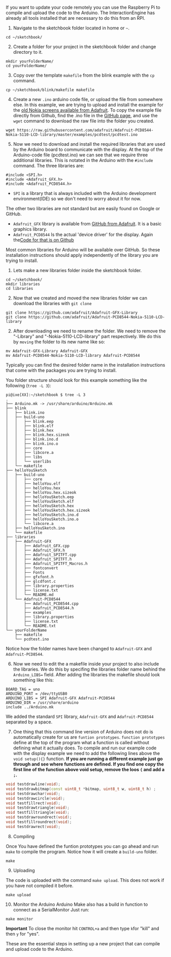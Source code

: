 If you want to update your code remotely you can use the Raspberry Pi to compile and upload the code to the Arduino. The InteractionEngine has already all tools installed that are necessary to do this from an RPI.

1. Navigate to the sketchbook folder located in home or `~`.

```shell
cd ~/sketchbook/
```

2. Create a folder for your project in the sketchbook folder and change directory to it.
```shell
mkdir yourFolderName/
cd yourFolderName/
```

3. Copy over the template `makefile` from the blink example with the `cp` command.
```shell
cp ~/sketchbook/blink/makefile makefile
```
4. Create a new `.ino` arduino code file, or upload the file from somewhere else. In this example, we are trying to upload and install the example for the [old Nokia screens available from Adafruit](https://www.adafruit.com/product/338). To copy the example file directly from Github, find the .ino file in the [GitHub page](https://github.com/adafruit/Adafruit-PCD8544-Nokia-5110-LCD-library), and use the `wget` command to download the raw file into the folder you created.
```shell 
wget https://raw.githubusercontent.com/adafruit/Adafruit-PCD8544-Nokia-5110-LCD-library/master/examples/pcdtest/pcdtest.ino
```
5. Now we need to download and install the required libraries that are used by the Arduino board to communicate with the display. At the top of the Arduino-code file (pcdtest.ino) we can see that we require three additional libraries. This is notated in the Arduino with the `#include` command. The three libraries are:
```arduino
#include <SPI.h>
#include <Adafruit_GFX.h>
#include <Adafruit_PCD8544.h>
```

* `SPI` is a library that is always included with the Arduino development environment(IDE) so we don't need to worry about it for now.

The other two libraries are not standard but are easily found on Google or GitHub.
* `Adafruit_GFX` library is available from [GitHub from Adafruit](https://github.com/adafruit/Adafruit-GFX-Library). It is a basic graphics library.
* `Adafruit_PCD8544` Is the actual 'device driver' for the display. Again the[Code for that is on Github](https://github.com/adafruit/Adafruit-PCD8544-Nokia-5110-LCD-library)

Most common libraries for Arduino will be available over GitHub. So these installation instructions should apply independently of the library you are trying to install.

1. Lets make a new libraries folder inside the sketchbook folder.
```shell
cd ~/sketchbook/ 
mkdir libraries
cd libraries
```


2. Now that we created and moved the new libraries folder we can download the libraries with `git clone`
```shell
git clone https://github.com/adafruit/Adafruit-GFX-Library
git clone https://github.com/adafruit/Adafruit-PCD8544-Nokia-5110-LCD-library
```
2. After downloading we need to rename the folder. We need to remove the "-Library" and "-Nokia-5110-LCD-library"  part respectively. We do this by `moving` the folder to its new name like so:

```shell
mv Adafruit-GFX-Library Adafruit-GFX
mv Adafruit-PCD8544-Nokia-5110-LCD-library Adafruit-PCD8544
```
Typically you can find the desired folder name in the installation instructions that come with the packages you are trying to install.



You folder structure should look for this example something like the following (`tree -L 3`):
```shell
pi@ixe[XX]:~/sketchbook $ tree -L 3
.
├── Arduino.mk -> /usr/share/arduino/Arduino.mk
├── blink
│   ├── blink.ino
│   ├── build-uno
│   │   ├── blink.eep
│   │   ├── blink.elf
│   │   ├── blink.hex
│   │   ├── blink.hex.sizeok
│   │   ├── blink.ino.d
│   │   ├── blink.ino.o
│   │   ├── core
│   │   ├── libcore.a
│   │   ├── libs
│   │   └── userlibs
│   └── makefile
├── helloYouSketch
│   ├── build-uno
│   │   ├── core
│   │   ├── helloYou.elf
│   │   ├── helloYou.hex
│   │   ├── helloYou.hex.sizeok
│   │   ├── helloYouSketch.eep
│   │   ├── helloYouSketch.elf
│   │   ├── helloYouSketch.hex
│   │   ├── helloYouSketch.hex.sizeok
│   │   ├── helloYouSketch.ino.d
│   │   ├── helloYouSketch.ino.o
│   │   └── libcore.a
│   ├── helloYouSketch.ino
│   └── makefile
├── libraries
│   ├── Adafruit-GFX
│   │   ├── Adafruit_GFX.cpp
│   │   ├── Adafruit_GFX.h
│   │   ├── Adafruit_SPITFT.cpp
│   │   ├── Adafruit_SPITFT.h
│   │   ├── Adafruit_SPITFT_Macros.h
│   │   ├── fontconvert
│   │   ├── Fonts
│   │   ├── gfxfont.h
│   │   ├── glcdfont.c
│   │   ├── library.properties
│   │   ├── license.txt
│   │   └── README.md
│   └── Adafruit-PCD8544
│       ├── Adafruit_PCD8544.cpp
│       ├── Adafruit_PCD8544.h
│       ├── examples
│       ├── library.properties
│       ├── license.txt
│       └── README.txt
└── yourFolderName
    ├── makefile
    └── pcdtest.ino

```
Notice how the folder names have been changed to `Adafruit-GFX` and `Adafruit-PCD8544`.

6. Now we need to edit the a makefile inside your project to also include the libraries. We do this by specifing the libraries folder name behind the `Arduino_LIBS=` field. After adding the libraries the makefile should look something like this:

```make
BOARD_TAG = uno
ARDUINO_PORT = /dev/ttyUSB0
ARDUINO_LIBS = SPI Adafruit-GFX Adafruit-PCD8544
ARDUINO_DIR = /usr/share/arduino
include ../Arduino.mk
```
We added the standard `SPI` library, `Adafruit-GFX` and `Adafruit-PCD8544` separated by a space.


7. One thing that this command line version of Arduino does not do is automatically create for us are `funtion prototypes`. `function prototypes` define at the top of the program what a function is called without defining what it actually does. To compile and run our example code with the display example we need to add the following lines above the `void setup(){}` function. **If you are running a different example just go through and see where functions are defined. If you find one copy the first line of the function above void setup, remove the loos `{` and add a `;`.** 

```c++
void testdrawline(void);
void testdrawbitmap(const uint8_t *bitmap, uint8_t w, uint8_t h) ;
void testdrawchar(void);
void testdrawcircle(void);
void testfillrect(void);
void testdrawtriangle(void);
void testfilltriangle(void);
void testdrawroundrect(void);
void testfillroundrect(void);
void testdrawrect(void);
```


8. Compiling 

Once You have defined the funtion prototypes you can go ahead and run `make` to compile the program. Notice how it will create a `build-uno` folder.
```shell
make
```

9. Uploading

The code is uploaded with the command `make upload`. This does not work if you have not compiled it before. 
```shell
make upload
``` 

10. Monitor the Arduino
Arduino Make also has a build in function to connect as a SerialMonitor
Just run:
```shell
make monitor
```
**Important**
To close the monitor hit `CONTROL+a` and then type `k`for "kill" and then `y` for "yes". 








These are the essential steps in setting up a new project that can compile and upload code to the Arduino. 


